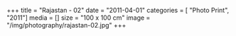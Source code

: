 +++
title = "Rajastan - 02"
date = "2011-04-01"
categories = [ "Photo Print", "2011"]
media = []
size = "100 x 100 cm"
image = "/img/photography/rajastan-02.jpg"
+++
